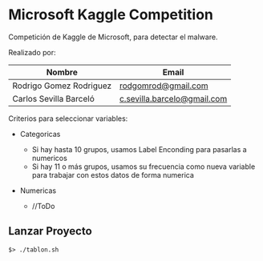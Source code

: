 # Microsoft Kaggle Competition

Competición de Kaggle de Microsoft, para detectar el malware.

Realizado por:

| Nombre | Email |
| ---- | ---- |
| Rodrigo Gomez Rodriguez | rodgomrod@gmail.com |
| Carlos Sevilla Barceló | c.sevilla.barcelo@gmail.com |


Criterios para seleccionar variables:
- Categoricas
	+ Si hay hasta 10 grupos, usamos Label Enconding para pasarlas a numericos
	+ Si hay 11 o más grupos, usamos su frecuencia como nueva variable para trabajar con estos datos de forma numerica
	
- Numericas
    + //ToDo
    


## Lanzar Proyecto
`$> ./tablon.sh`



    	
